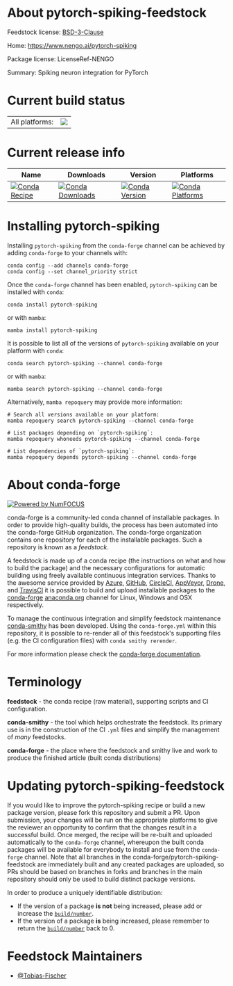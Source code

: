About pytorch-spiking-feedstock
===============================

Feedstock license: [BSD-3-Clause](https://github.com/conda-forge/pytorch-spiking-feedstock/blob/main/LICENSE.txt)

Home: https://www.nengo.ai/pytorch-spiking

Package license: LicenseRef-NENGO

Summary: Spiking neuron integration for PyTorch

Current build status
====================


<table><tr><td>All platforms:</td>
    <td>
      <a href="https://dev.azure.com/conda-forge/feedstock-builds/_build/latest?definitionId=15044&branchName=main">
        <img src="https://dev.azure.com/conda-forge/feedstock-builds/_apis/build/status/pytorch-spiking-feedstock?branchName=main">
      </a>
    </td>
  </tr>
</table>

Current release info
====================

| Name | Downloads | Version | Platforms |
| --- | --- | --- | --- |
| [![Conda Recipe](https://img.shields.io/badge/recipe-pytorch--spiking-green.svg)](https://anaconda.org/conda-forge/pytorch-spiking) | [![Conda Downloads](https://img.shields.io/conda/dn/conda-forge/pytorch-spiking.svg)](https://anaconda.org/conda-forge/pytorch-spiking) | [![Conda Version](https://img.shields.io/conda/vn/conda-forge/pytorch-spiking.svg)](https://anaconda.org/conda-forge/pytorch-spiking) | [![Conda Platforms](https://img.shields.io/conda/pn/conda-forge/pytorch-spiking.svg)](https://anaconda.org/conda-forge/pytorch-spiking) |

Installing pytorch-spiking
==========================

Installing `pytorch-spiking` from the `conda-forge` channel can be achieved by adding `conda-forge` to your channels with:

```
conda config --add channels conda-forge
conda config --set channel_priority strict
```

Once the `conda-forge` channel has been enabled, `pytorch-spiking` can be installed with `conda`:

```
conda install pytorch-spiking
```

or with `mamba`:

```
mamba install pytorch-spiking
```

It is possible to list all of the versions of `pytorch-spiking` available on your platform with `conda`:

```
conda search pytorch-spiking --channel conda-forge
```

or with `mamba`:

```
mamba search pytorch-spiking --channel conda-forge
```

Alternatively, `mamba repoquery` may provide more information:

```
# Search all versions available on your platform:
mamba repoquery search pytorch-spiking --channel conda-forge

# List packages depending on `pytorch-spiking`:
mamba repoquery whoneeds pytorch-spiking --channel conda-forge

# List dependencies of `pytorch-spiking`:
mamba repoquery depends pytorch-spiking --channel conda-forge
```


About conda-forge
=================

[![Powered by
NumFOCUS](https://img.shields.io/badge/powered%20by-NumFOCUS-orange.svg?style=flat&colorA=E1523D&colorB=007D8A)](https://numfocus.org)

conda-forge is a community-led conda channel of installable packages.
In order to provide high-quality builds, the process has been automated into the
conda-forge GitHub organization. The conda-forge organization contains one repository
for each of the installable packages. Such a repository is known as a *feedstock*.

A feedstock is made up of a conda recipe (the instructions on what and how to build
the package) and the necessary configurations for automatic building using freely
available continuous integration services. Thanks to the awesome service provided by
[Azure](https://azure.microsoft.com/en-us/services/devops/), [GitHub](https://github.com/),
[CircleCI](https://circleci.com/), [AppVeyor](https://www.appveyor.com/),
[Drone](https://cloud.drone.io/welcome), and [TravisCI](https://travis-ci.com/)
it is possible to build and upload installable packages to the
[conda-forge](https://anaconda.org/conda-forge) [anaconda.org](https://anaconda.org/)
channel for Linux, Windows and OSX respectively.

To manage the continuous integration and simplify feedstock maintenance
[conda-smithy](https://github.com/conda-forge/conda-smithy) has been developed.
Using the ``conda-forge.yml`` within this repository, it is possible to re-render all of
this feedstock's supporting files (e.g. the CI configuration files) with ``conda smithy rerender``.

For more information please check the [conda-forge documentation](https://conda-forge.org/docs/).

Terminology
===========

**feedstock** - the conda recipe (raw material), supporting scripts and CI configuration.

**conda-smithy** - the tool which helps orchestrate the feedstock.
                   Its primary use is in the construction of the CI ``.yml`` files
                   and simplify the management of *many* feedstocks.

**conda-forge** - the place where the feedstock and smithy live and work to
                  produce the finished article (built conda distributions)


Updating pytorch-spiking-feedstock
==================================

If you would like to improve the pytorch-spiking recipe or build a new
package version, please fork this repository and submit a PR. Upon submission,
your changes will be run on the appropriate platforms to give the reviewer an
opportunity to confirm that the changes result in a successful build. Once
merged, the recipe will be re-built and uploaded automatically to the
`conda-forge` channel, whereupon the built conda packages will be available for
everybody to install and use from the `conda-forge` channel.
Note that all branches in the conda-forge/pytorch-spiking-feedstock are
immediately built and any created packages are uploaded, so PRs should be based
on branches in forks and branches in the main repository should only be used to
build distinct package versions.

In order to produce a uniquely identifiable distribution:
 * If the version of a package **is not** being increased, please add or increase
   the [``build/number``](https://docs.conda.io/projects/conda-build/en/latest/resources/define-metadata.html#build-number-and-string).
 * If the version of a package **is** being increased, please remember to return
   the [``build/number``](https://docs.conda.io/projects/conda-build/en/latest/resources/define-metadata.html#build-number-and-string)
   back to 0.

Feedstock Maintainers
=====================

* [@Tobias-Fischer](https://github.com/Tobias-Fischer/)

